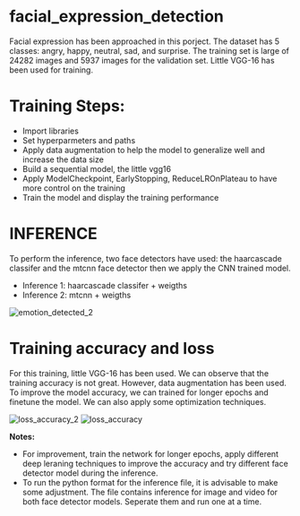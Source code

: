 # facial_expression_detection
Facial expression has been approached in this porject. The dataset has 5 classes: angry, happy, neutral, sad, and surprise. The training set is large of 24282 images and 5937 images for the validation set. Little VGG-16 has been used for training.


#  Training Steps:
 - Import libraries
 - Set hyperparmeters and paths
 - Apply data augmentation to help the model to generalize well and increase the data size
 - Build a sequential model, the little vgg16
 - Apply ModelCheckpoint, EarlyStopping, ReduceLROnPlateau to have more control on the training
 - Train the model and display the training performance
 
 
# INFERENCE
To perform the inference, two face detectors have used: the haarcascade classifer and the mtcnn face detector then we apply the CNN trained model.
 - Inference 1: haarcascade classifer + weigths
 - Inference 2: mtcnn + weigths
 
 
![emotion_detected_2](https://user-images.githubusercontent.com/48753146/176390396-b34bc82c-0e2a-46bc-a599-e1a53c31b754.png)

# Training accuracy and loss
For this training, little VGG-16 has been used. We can observe that the training accuracy is not great. However, data augmentation has been used. To improve the model accuracy, we can trained for longer epochs and finetune the model. We can also apply some optimization techniques.

![loss_accuracy_2](https://user-images.githubusercontent.com/48753146/176390696-96563f26-549a-4d20-b63f-30d27a817eb4.png)
![loss_accuracy](https://user-images.githubusercontent.com/48753146/176390705-fcbda7d0-033e-4e56-a181-c723f1dc3d4c.png)


**Notes:**

- For improvement, train the network for longer epochs, apply different deep leraning techniques to improve the accuracy and try different face detector model during the inference.
- To run the python format for the inference file, it is advisable to make some adjustment. The file contains inference for image and video for both face detector models. Seperate them and run one at a time.
